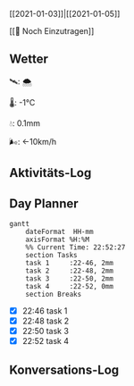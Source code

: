 [[2021-01-03]]|[[2021-01-05]]

[[📅 Noch Einzutragen]]

## Wetter

🛰: 🌨

🌡: -1°C

💧: 0.1mm

🌬: ←10km/h

## Aktivitäts-Log

## Day Planner
```mermaid
gantt
    dateFormat  HH-mm
    axisFormat %H:%M
    %% Current Time: 22:52:27
    section Tasks
    task 1     :22-46, 2mm
    task 2     :22-48, 2mm
    task 3     :22-50, 2mm
    task 4     :22-52, 0mm
    section Breaks

```

- [x] 22:46 task 1
- [x] 22:48 task 2
- [x] 22:50 task 3
- [x] 22:52 task 4
## Konversations-Log

